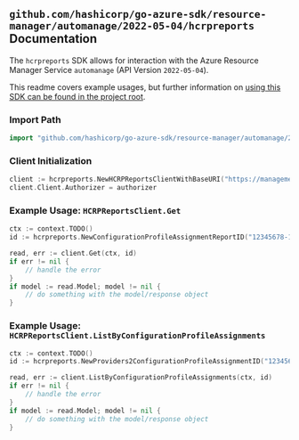 
## `github.com/hashicorp/go-azure-sdk/resource-manager/automanage/2022-05-04/hcrpreports` Documentation

The `hcrpreports` SDK allows for interaction with the Azure Resource Manager Service `automanage` (API Version `2022-05-04`).

This readme covers example usages, but further information on [using this SDK can be found in the project root](https://github.com/hashicorp/go-azure-sdk/tree/main/docs).

### Import Path

```go
import "github.com/hashicorp/go-azure-sdk/resource-manager/automanage/2022-05-04/hcrpreports"
```


### Client Initialization

```go
client := hcrpreports.NewHCRPReportsClientWithBaseURI("https://management.azure.com")
client.Client.Authorizer = authorizer
```


### Example Usage: `HCRPReportsClient.Get`

```go
ctx := context.TODO()
id := hcrpreports.NewConfigurationProfileAssignmentReportID("12345678-1234-9876-4563-123456789012", "example-resource-group", "machineValue", "configurationProfileAssignmentValue", "reportValue")

read, err := client.Get(ctx, id)
if err != nil {
	// handle the error
}
if model := read.Model; model != nil {
	// do something with the model/response object
}
```


### Example Usage: `HCRPReportsClient.ListByConfigurationProfileAssignments`

```go
ctx := context.TODO()
id := hcrpreports.NewProviders2ConfigurationProfileAssignmentID("12345678-1234-9876-4563-123456789012", "example-resource-group", "machineValue", "configurationProfileAssignmentValue")

read, err := client.ListByConfigurationProfileAssignments(ctx, id)
if err != nil {
	// handle the error
}
if model := read.Model; model != nil {
	// do something with the model/response object
}
```
